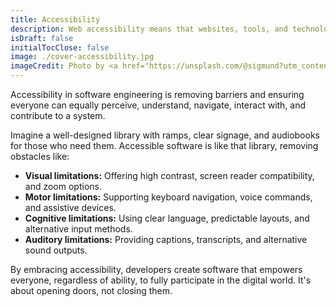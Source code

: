 ```yaml
---
title: Accessibility
description: Web accessibility means that websites, tools, and technologies are designed and developed so that people with disabilities can use them.
isDraft: false
initialTocClose: false
image: ./cover-accessibility.jpg
imageCredit: Photo by <a href="https://unsplash.com/@sigmund?utm_content=creditCopyText&utm_medium=referral&utm_source=unsplash">Sigmund</a> on <a href="https://unsplash.com/photos/person-using-braille-writer-4MoIpDcSlr4?utm_content=creditCopyText&utm_medium=referral&utm_source=unsplash">Unsplash</a>
---
```


Accessibility in software engineering is removing barriers and ensuring everyone can equally perceive, understand, navigate, interact with, and contribute to a system.

Imagine a well-designed library with ramps, clear signage, and audiobooks for those who need them. Accessible software is like that library, removing obstacles like:

- **Visual limitations:** Offering high contrast, screen reader compatibility, and zoom options.
- **Motor limitations:** Supporting keyboard navigation, voice commands, and assistive devices.
- **Cognitive limitations:** Using clear language, predictable layouts, and alternative input methods.
- **Auditory limitations:** Providing captions, transcripts, and alternative sound outputs.

By embracing accessibility, developers create software that empowers everyone, regardless of ability, to fully participate in the digital world. It's about opening doors, not closing them.
